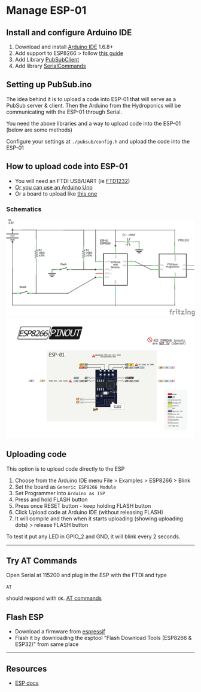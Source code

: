 # Manage ESP-01

## Install and configure Arduino IDE

1. Download and install [Arduino IDE](https://www.arduino.cc/en/Main/Software) 1.6.8+
2. Add support to ESP8266 > follow [this guide](https://learn.sparkfun.com/tutorials/esp8266-thing-hookup-guide/installing-the-esp8266-arduino-addon)
3. Add Library [PubSubClient](https://github.com/knolleary/pubsubclient)
4. Add library [SerialCommands](https://github.com/ppedro74/Arduino-SerialCommands)

## Setting up PubSub.ino
The idea behind it is to upload a code into ESP-01 that will serve as a PubSub server & client. Then the Arduino from the Hydroponics will be communicating with the ESP-01 through Serial.

You need the above libraries and a way to upload code into the ESP-01 (below are some methods)

Configure your settings at `./pubsub/config.h` and upload the code into the ESP-01

## How to upload code into ESP-01

* You will need an FTDI USB/UART (ie [FTD1232](https://www.kozo.ch/j/smarthome/9852-ftd1232-usb-to-ttl-serial-adapter-3-3v-and-5v-operation))
* [Or you can use an Arduino Uno](https://www.hackster.io/pratikdesai/how-to-program-esp8266-esp-01-module-with-arduino-uno-598166)
* Or a board to upload like [this one](http://www.arjunsk.com/iot/programming-esp8266-esp-01-using-esp8266-programmer-ch340g-chip-adapter/)

### Schematics
![ftd-esp01_schem](ftd-esp01_schem.png)
![esp01-pinout](esp01-pinout.png)

## Uploading code

This option is to upload code directly to the ESP

1. Choose from the Arduino IDE menu File > Examples > ESP8266 > Blink
2. Set the board as `Generic ESP8266 Module`
2. Set Programmer into `Arduino as ISP`
3. Press and hold FLASH button
4. Press once RESET button - keep holding FLASH button
5. Click Upload code at Arduino IDE (without releasing FLASH)
6. It will compile and then when it starts uploading (showing uploading dots) > release FLASH button

To test it put any LED in GPIO_2 and GND, it will blink every 2 seconds.

--------

## Try AT Commands
Open Serial at 115200 and plug in the ESP with the FTDI and type

```AT```

should respond with `OK`. 
[AT commands](https://www.espressif.com/sites/default/files/documentation/4a-esp8266_at_instruction_set_en.pdf)

## Flash ESP

* Download a firmware from [espressif](https://www.espressif.com/en/products/hardware/esp8266ex/resources)
* Flash it by downloading the esptool "Flash Download Tools (ESP8266 & ESP32)" from same place

-----------

## Resources

* [ESP docs](https://arduino-esp8266.readthedocs.io/en/latest/)